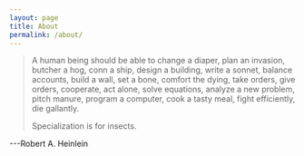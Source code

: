 ```yaml
---
layout: page
title: About
permalink: /about/
---
```


> A human being should be able to change a diaper, plan an invasion, butcher a
> hog, conn a ship, design a building, write a sonnet, balance accounts, build
> a wall, set a bone, comfort the dying, take orders, give orders, cooperate,
> act alone, solve equations, analyze a new problem, pitch manure, program a
> computer, cook a tasty meal, fight efficiently, die gallantly.
>
> Specialization is for insects.

---Robert A. Heinlein
